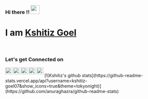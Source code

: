 ### Hi there !! <img src="https://media.giphy.com/media/hvRJCLFzcasrR4ia7z/giphy.gif" width="28px">
# I am [Kshitiz Goel](https://kshitiz-goel07.github.io/my_portfolio/)
<br>
<h3>Let's get Connected on</h3> 
<a href="https://www.linkedin.com/in/kshitiz-goel-86a0001b8/">
  <img align="left" alt="Kshitiz Goel | LinkdeIN" width="22px" src="https://cdn.jsdelivr.net/npm/simple-icons@v3/icons/linkedin.svg" />
</a>
<a href="https://sourcerer.io/kshitiz-goel07">
  <img align="left" alt="Kshitiz Goel | Sourcerer" width="22px" src="https://cdn.jsdelivr.net/npm/simple-icons@v3/icons/sahibinden.svg" />
</a>
<a href="https://www.instagram.com/kshitizgoel07/?hl=en">
  <img align="left" alt="Kshitiz Goel | Instagram" width="22px" src="https://cdn.jsdelivr.net/npm/simple-icons@v3/icons/instagram.svg" />
</a>
<a href="https://www.facebook.com/arpit.goel.9212/">
  <img align="left" alt="Kshitiz Goel | Twitter" width="22px" src="https://cdn.jsdelivr.net/npm/simple-icons@v3/icons/facebook.svg" />
</a>
<a href="https://twitter.com/kshitizgoel07">
  <img align="left" alt="Kshitiz Goel | Twitter" width="22px" src="https://cdn.jsdelivr.net/npm/simple-icons@v3/icons/twitter.svg" />
</a>
<br/>
[![Kshitiz's github stats](https://github-readme-stats.vercel.app/api?username=kshitiz-goel07&show_icons=true&theme=tokyonight)](https://github.com/anuraghazra/github-readme-stats)


